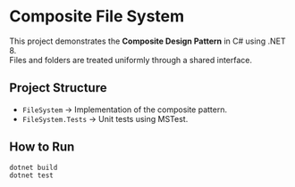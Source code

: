 # Composite File System

This project demonstrates the **Composite Design Pattern** in C# using .NET 8.  
Files and folders are treated uniformly through a shared interface.

## Project Structure
- `FileSystem` → Implementation of the composite pattern.
- `FileSystem.Tests` → Unit tests using MSTest.

## How to Run
```bash
dotnet build
dotnet test

